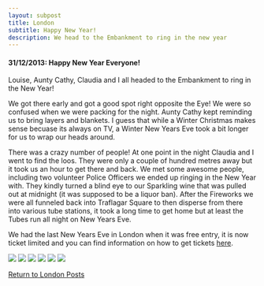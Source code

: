 ```yaml
---
layout: subpost
title: London
subtitle: Happy New Year!
description: We head to the Embankment to ring in the new year
---
```


<h4>31/12/2013: Happy New Year Everyone!</h4>

Louise, Aunty Cathy, Claudia and I all headed to the Embankment to ring in the New Year! 

We got there early and got a good spot right opposite the Eye! We were so confused when we were packing for the night. Aunty Cathy kept reminding us to bring layers and blankets. I guess that while a Winter Christmas makes sense becuase its always on TV, a Winter New Years Eve took a bit longer for us to wrap our heads around. 

There was a crazy number of people! At one point in the night Claudia and I went to find the loos. They were only a couple of hundred metres away but it took us an hour to get there and back. We met some awesome people, including two volunteer Police Officers we ended up ringing in the New Year with. They kindly turned a blind eye to our Sparkling wine that was pulled out at midnight (it was supposed to be a liquor ban). After the Fireworks we were all funneled back into Traflagar Square to then disperse from there into various tube stations, it took a long time to get home but at least the Tubes run all night on New Years Eve.

We had the last New Years Eve in London when it was free entry, it is now ticket limited and you can find information on how to get tickets <a target="_blank" href="https://www.timeout.com/london/things-to-do/new-years-eve-fireworks-in-london-how-to-get-tickets?package_page=78246">here</a>.

<img src="https://adventuresofthetravellingtwins.com/Photos/2013-12-31-NewYearsEve/day11-min.JPG" class="image1">
<img src="https://adventuresofthetravellingtwins.com/Photos/2013-12-31-NewYearsEve/day12-min.JPG" class="image1">
<img src="https://adventuresofthetravellingtwins.com/Photos/2013-12-31-NewYearsEve/day13-min.JPG" class="image1">
<img src="https://adventuresofthetravellingtwins.com/Photos/2013-12-31-NewYearsEve/day14-min.JPG" class="image1">
<img src="https://adventuresofthetravellingtwins.com/Photos/2013-12-31-NewYearsEve/day15-min.JPG" class="image1">
<img src="https://adventuresofthetravellingtwins.com/Photos/2013-12-31-NewYearsEve/day16-min.JPG" class="image1">

<a href="https://adventuresofthetravellingtwins.com/2013/09/03/London/">Return to London Posts</a>

